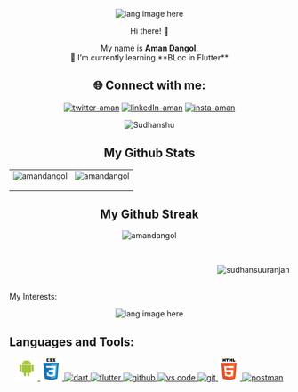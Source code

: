 <p align="center"><img width="30%" src="https://github.com/alansmathew/alansmathew/raw/master/lang.gif" alt="lang image here" /></p>
<!-- <p align="center"><img width="30%" src="https://github.com/mayankchaudhary26/Cool-Readme-ideas/blob/master/data/octocat/okal-eltocat.jpg" alt="lang image here" /></p>  -->

<p align="center">  Hi there! 👋 </p>
<p align='center'>
  My name is <b>Aman Dangol</b>.<br/>
  🌱 I’m currently learning **BLoc in Flutter**
</p>
<h2 align="center">🌐 Connect with me:</h2>
<p align="center">
<a href="https://twitter.com/amandsngol" target="blank"><img align="center" src="https://raw.githubusercontent.com/rahuldkjain/github-profile-readme-generator/master/src/images/icons/Social/twitter.svg" alt="twitter-aman" height="30" width="40" /></a>
<a href="https://linkedin.com/in/amandangol/" target="blank"><img align="center" src="https://raw.githubusercontent.com/rahuldkjain/github-profile-readme-generator/master/src/images/icons/Social/linked-in-alt.svg" alt="linkedIn-aman" height="30" width="40" /></a>
<a href="https://instagram.com/amand4ngol.xx/" target="blank"><img align="center" src="https://raw.githubusercontent.com/rahuldkjain/github-profile-readme-generator/master/src/images/icons/Social/instagram.svg" alt="insta-aman" height="30" width="40" /></a>
</p>
<p align="middle"> <img src="https://github-profile-trophy.vercel.app/?username=amandangol&column=4&margin-w=15&margin-h=15&theme=radical" alt="Sudhanshu" /> </p>

<h2 align="center">My Github Stats</h2>

<p align ="center">
<table>
  <tr>
    <td>
<img src="https://github-readme-stats.vercel.app/api/top-langs?username=amandangol&show_icons=true&locale=en&layout=compact&line_height=20&theme=radical" alt="amandangol" /></p>
   </td>
   <td>
<img src="https://github-readme-stats.vercel.app/api?username=amandangol&show_icons=true&line_height=20&theme=radical" alt="amandangol" /></p>
   </td>
 </tr>
</table>
</p>

<h2 align="center"> My Github Streak</h2>
<p align="middle"><img align "middle" src="https://github-readme-streak-stats.herokuapp.com/?user=amandangol&theme=radical" alt="amandangol" /></p>
<br>
<p align="right"> <img src="https://komarev.com/ghpvc/?username=amandangol&label=Profile%20views&color=0e75b6&style=flat&theme=radical" alt="sudhansuuranjan" /> </p>
</br>
My Interests:<br>
<p align="center"><img width="50%" src="https://user-images.githubusercontent.com/74038190/212284100-561aa473-3905-4a80-b561-0d28506553ee.gif" alt="lang image here" /></p>


## Languages and Tools:

<p align="center"> 
    <a href="https://developer.android.com" target="_blank" rel="noreferrer"> <img src="https://raw.githubusercontent.com/devicons/devicon/master/icons/android/android-original-wordmark.svg" alt="android" width="40" height="40"/> </a> <a href="https://www.w3schools.com/css/" target="_blank" rel="noreferrer"> <img src="https://raw.githubusercontent.com/devicons/devicon/master/icons/css3/css3-original-wordmark.svg" alt="css3" width="40" height="40"/> </a> <a href="https://dart.dev" target="_blank" rel="noreferrer"> <img src="https://www.vectorlogo.zone/logos/dartlang/dartlang-icon.svg" alt="dart" width="40" height="40"/> </a> <a href="https://flutter.dev" target="_blank" rel="noreferrer"> <img src="https://www.vectorlogo.zone/logos/flutterio/flutterio-icon.svg" alt="flutter" width="40" height="40"/> </a>
 <a href="https://camo.githubusercontent.com/0cad3f969b0946abd0e5f16e9ed1ff78a2495a40c2bb5c6414aefd4be76505aa/68747470733a2f2f692e67697068792e636f6d2f6d656469612f4b7a4a6b7a6a676766474e355079366e6b542f3230302e77656270" target="_blank" rel="noreferrer"> <img src="https://camo.githubusercontent.com/0cad3f969b0946abd0e5f16e9ed1ff78a2495a40c2bb5c6414aefd4be76505aa/68747470733a2f2f692e67697068792e636f6d2f6d656469612f4b7a4a6b7a6a676766474e355079366e6b542f3230302e77656270" alt="github" width="40" height="40"/> </a>  <a href="https://camo.githubusercontent.com/0cad3f969b0946abd0e5f16e9ed1ff78a2495a40c2bb5c6414aefd4be76505aa/68747470733a2f2f692e67697068792e636f6d2f6d656469612f4b7a4a6b7a6a676766474e355079366e6b542f3230302e77656270" target="_blank" rel="noreferrer"> <img src="https://camo.githubusercontent.com/4d67389739aa53e876a878719fa61eeebea468ae0be6af71903fa8c4c9b72018/68747470733a2f2f692e67697068792e636f6d2f6d656469612f49647941514a564e326b56504e55726f6a4d2f3230302e77656270" alt="vs code" width="40" height="40"/> </a>   <a href="https://git-scm.com/" target="_blank" rel="noreferrer"> <img src="https://www.vectorlogo.zone/logos/git-scm/git-scm-icon.svg" alt="git" width="40" height="40"/> </a> <a href="https://www.w3.org/html/" target="_blank" rel="noreferrer"> <img src="https://raw.githubusercontent.com/devicons/devicon/master/icons/html5/html5-original-wordmark.svg" alt="html5" width="40" height="40"/> </a> <a href="https://postman.com" target="_blank" rel="noreferrer"> <img src="https://www.vectorlogo.zone/logos/getpostman/getpostman-icon.svg" alt="postman" width="40" height="40"/> </a>
</p>
<br/>
